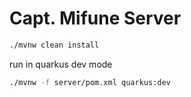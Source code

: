 # Capt. Mifune Server


```bash
./mvnw clean install
```

run in quarkus dev mode
```bash
./mvnw -f server/pom.xml quarkus:dev
```
